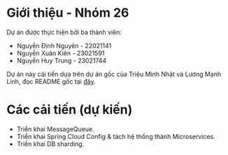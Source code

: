 # Giới thiệu - Nhóm 26

Dự án được thực hiện bởi ba thành viên:
- Nguyễn Đình Nguyên - 22021141
- Nguyễn Xuân Kiên - 23021591
- Nguyễn Huy Trung - 23021744

Dự án này cải tiến dựa trên dự án gốc của Triệu Minh Nhật và Lương Mạnh Linh, đọc README gốc tại [đây](original_README.md).

# Các cải tiến (dự kiến)
- Triển khai MessageQueue.
- Triển khai Spring Cloud Config & tách hệ thống thành Microservices.
- Triển khai DB sharding.
